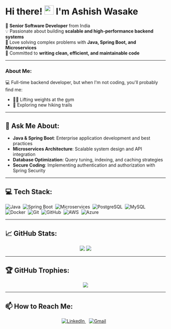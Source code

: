 # Hi there! <img src="https://github.com/TheDudeThatCode/TheDudeThatCode/blob/master/Assets/Hi.gif" width="29px"> I'm Ashish Wasake

🚀 **Senior Software Developer** from India  
💡 Passionate about building **scalable and high-performance backend systems**  
🧠 Love solving complex problems with **Java, Spring Boot, and Microservices**  
🌟 Committed to **writing clean, efficient, and maintainable code**  

---

### About Me:
💻 Full-time backend developer, but when I'm not coding, you'll probably find me:  
- 🏋️‍♂️ Lifting weights at the gym  
- 🥾 Exploring new hiking trails  

---

## 💬 Ask Me About:
- **Java & Spring Boot**: Enterprise application development and best practices  
- **Microservices Architecture**: Scalable system design and API integration  
- **Database Optimization**: Query tuning, indexing, and caching strategies  
- **Secure Coding**: Implementing authentication and authorization with Spring Security  

---

## 💻 Tech Stack:
![Java](https://img.shields.io/badge/Java-ED8B00?style=for-the-badge&logo=openjdk&logoColor=white)
&nbsp;![Spring Boot](https://img.shields.io/badge/Spring%20Boot-6DB33F?style=for-the-badge&logo=springboot&logoColor=white)
&nbsp;![Microservices](https://img.shields.io/badge/Microservices-FF9900?style=for-the-badge&logo=cloudflare&logoColor=white)
&nbsp;![PostgreSQL](https://img.shields.io/badge/PostgreSQL-316192.svg?style=for-the-badge&logo=postgresql&logoColor=white)
&nbsp;![MySQL](https://img.shields.io/badge/MySQL-4479A1.svg?style=for-the-badge&logo=mysql&logoColor=white)
&nbsp;![Docker](https://img.shields.io/badge/Docker-%230db7ed.svg?style=for-the-badge&logo=docker&logoColor=white)
&nbsp;![Git](https://img.shields.io/badge/Git-%23F05033.svg?style=for-the-badge&logo=git&logoColor=white)
&nbsp;![GitHub](https://img.shields.io/badge/GitHub-%23121011.svg?style=for-the-badge&logo=github&logoColor=white)
&nbsp;![AWS](https://img.shields.io/badge/AWS-%23FF9900.svg?style=for-the-badge&logo=amazonaws&logoColor=white)
&nbsp;![Azure](https://img.shields.io/badge/Azure-%230072C6.svg?style=for-the-badge&logo=microsoftazure&logoColor=white)

---

## 📈 GitHub Stats:
<p align="center">
  <img src="https://github-readme-stats.vercel.app/api?username=ashishwasake&theme=dark&hide_border=false&include_all_commits=true&count_private=true" />
  <img src="https://github-readme-streak-stats.herokuapp.com/?user=ashishwasake&theme=dark&hide_border=false" />
</p>

---

## 🏆 GitHub Trophies:
<p align="center">
  <img src="https://github-profile-trophy.vercel.app/?username=ashishwasake&theme=radical&no-frame=false&no-bg=true&margin-w=4" />
</p>

---

## 📫 How to Reach Me:
<p align="center">
  <a href="https://www.linkedin.com/in/ashishwasake4381/" title="Connect on LinkedIn" style="margin-right: 10px;">
    <img alt="LinkedIn" src="https://img.shields.io/badge/LinkedIn-%230077B5.svg?style=for-the-badge&logo=linkedin&logoColor=white"/>
  </a>
  <a href="mailto:ashishwasake4381@gmail.com" title="Send me an Email" style="margin-right: 10px;">
    <img alt="Gmail" src="https://img.shields.io/badge/Gmail-D14836?style=for-the-badge&logo=gmail&logoColor=white"/>
  </a>
</p>
